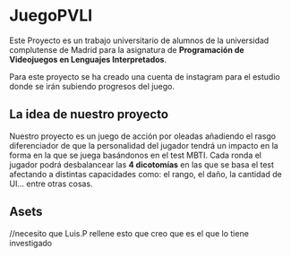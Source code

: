 # JuegoPVLI
Este Proyecto es un trabajo universitario de alumnos de la universidad complutense de Madrid para la asignatura de **Programación de Videojuegos en Lenguajes Interpretados**.

Para este proyecto se ha creado una cuenta de instagram para el estudio donde se irán subiendo progresos del juego.

## La idea de nuestro proyecto
Nuestro proyecto es un juego de acción por oleadas añadiendo el rasgo diferenciador de que la personalidad del jugador tendrá un impacto en la forma en la que se juega basándonos en el test MBTI. Cada ronda el jugador podrá desbalancear las **4 dicotomías** en las que se basa el test afectando a distintas capacidades como: el rango, el daño, la cantidad de UI... entre otras cosas.

## Asets
//necesito que Luis.P rellene esto que creo que es el que lo tiene investigado